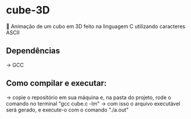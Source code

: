 # cube-3D
🎲 Animação de um cubo em 3D feito na linguagem C utilizando caracteres ASCII

## Dependências
  -> GCC
  
## Como compilar e executar:
  -> copie o repositório em sua máquina e, na pasta do projeto, rode o comando no terminal  "gcc cube.c -lm"
  -> com isso o arquivo executável será gerado, e execute-o com o comando "./a.out"